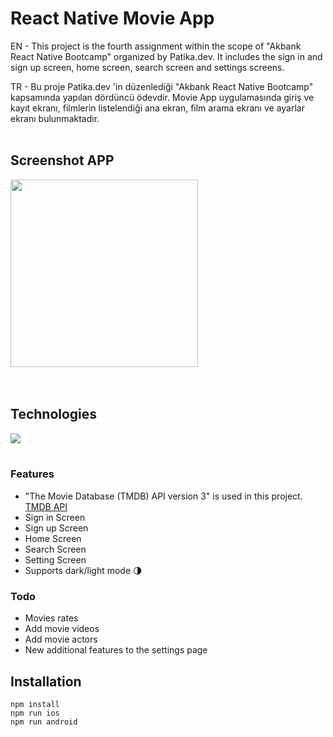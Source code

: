 # React Native Movie App

EN - This project is the fourth assignment within the scope of "Akbank React Native Bootcamp" organized by Patika.dev. It includes the sign in and sign up screen, home screen, search screen and settings screens.

TR - Bu proje Patika.dev 'in düzenlediği "Akbank React Native Bootcamp" kapsamında yapılan dördüncü ödevdir. Movie App uygulamasında giriş ve kayıt ekranı, filmlerin listelendiği ana ekran, film arama ekranı ve ayarlar ekranı bulunmaktadır.
<br/><br/>

## Screenshot APP

<div style="display:flex; flex-direction:row; margin-right:20px;">
<img src="src/appScreen.gif" width="300" style="margin-right:30px;"/>
</div>
<br/>
<br/>

## Technologies

<img src="https://img.shields.io/badge/React_Native-20232A?style=for-the-badge&logo=react&logoColor=61DAFB">

<br/>
<br/>

### Features

- "The Movie Database (TMDB) API version 3" is used in this project. <a href="https://developers.themoviedb.org/3/getting-started/introduction">TMDB API</a>
- Sign in Screen
- Sign up Screen
- Home Screen
- Search Screen
- Setting Screen
- Supports dark/light mode 🌗

### Todo

- Movies rates
- Add movie videos
- Add movie actors
- New additional features to the settings page

## Installation

```
npm install
npm run ios
npm run android
```
